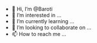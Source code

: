 - 👋 Hi, I’m @Baroti
- 👀 I’m interested in ...
- 🌱 I’m currently learning ...
- 💞️ I’m looking to collaborate on ...
- 📫 How to reach me ...

<!---
Baroti/Baroti is a ✨ special ✨ repository because its `README.md` (this file) appears on your GitHub profile.
You can click the Preview link to take a look at your changes.
--->
